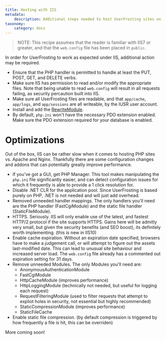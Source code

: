 ```yaml
---
title: Hosting with IIS
metadata:
    description: Additional steps needed to host UserFrosting sites on IIS.
taxonomy:
    category: docs
---
```


>NOTE: This recipe assumes that the reader is familiar with IIS7 or greater, and that the `web.config` file has been placed in `public`.

In order for UserFrosting to work as expected under IIS, additional action may be required.

* Ensure that the PHP handler is permitted to handle at least the PUT, POST, GET, and DELETE verbs.
* Make sure IIS has permission to read and/or modify the appropriate files. Note that being unable to read `web.config` will result in all requests failing, as security percaution built into IIS.
* Make sure all UserFrosting files are readable, and that `app/cache`, `app/logs`, and `app/sessions` are all writeable, by the IUSR user account.
* Install and add the [RewriteModule](https://www.iis.net/downloads/microsoft/url-rewrite).
* By default, `php.ini` won't have the necessary PDO extension enabled. Make sure the PDO extension required for your database is enabled.

# Optimizations
Out of the box, IIS can be rather slow when it comes to hosting PHP sites vs. Apache and Nginx. Thankfully there are some configuration changes and addons that can potentially greatly improve performance.

* If you've got a GUI, get PHP Manager. This tool makes manipulating the `php.ini` file significantly easier, and can detect configuration issues for which it frequently is able to provide a 1 click resolution for.
* Disable .NET CLR for the application pool. Since UserFrosting is based purely on PHP, .NET is not needed and will just add overhead.
* Removed unneeded handler mappings. The only handlers you'll need are the PHP handler (FastCgiModule) and the static file handler (StaticFileModule).
* HTTPS. Seriously. IIS will only enable use of the latest, and fastest HTTP/2 protocol if the site supports HTTPS. Gains here will be admitly very small, but given the security benefits (and SEO boost), its definitely worth implementing. (this is new in IIS10)
* Enable cache expiration. Without an expiration date specified, browsers have to make a judgement call, or will attempt to figure out the assets last-modified date. This can lead to unusual site behaviour and increased server load. The `web.config` file already has a commented out expiration setting for 31 days.
* Remove unneeded Modules. The only Modules you'll need are:
    * AnonymousAuthenticationModule
    * FastCgiModule
    * HttpCacheModule (improves performance)
    * HttpLoggingModule (technically not needed, but useful for logging each request)
    * RequestFilteringModule (used to filter requests that attempt to expliot holes in security, not essential but highly recommended)
    * StaticCompressionModule (improves performance)
    * StaticFileCache
* Enable static file compression. (by default compression is triggered by how frequently a file is hit, this can be overriden)

More coming soon!
